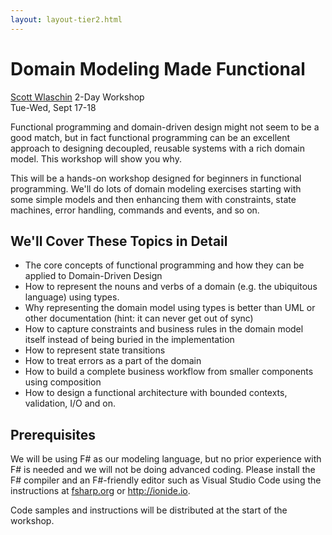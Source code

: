 ```yaml
---
layout: layout-tier2.html
---
```

<p><div class="container section workshop-page">
    <!-- begin workshop element -->
    <div class="row">
      <div class="col-xs-12 col-sm-2">
            <div class="speaker-container">
                <a href="../speakers/scott-wlaschin.html"><div class="speaker-img scott-wlaschin keep-color"></div></a>
                </div>
            </div>
        <div class="col-xs-12 col-sm-10 workshop-list"> 
            <h1 class="section-header">Domain Modeling Made Functional</h1>
            <span class="workshops--speaker-name"><a href="../speakers/scott-wlaschin.html">Scott Wlaschin</a></span>
            <span class="workshops--duration">2-Day Workshop<br>Tue-Wed, Sept 17-18</span>
            <!--<a class="btn get-ticket-btn" href="https://ti.to/eddd/explore-ddd-2019">GET YOUR TICKET</a>-->
            <div class="spacer"></div>
            <p class="copy">Functional programming and domain-driven design might not seem to be a good match, but in fact functional programming can be an excellent approach to designing decoupled, reusable systems with a rich domain model. This workshop will show you why.</p>
            <p class="copy">This will be a hands-on workshop designed for beginners in functional programming. We'll do lots of domain modeling exercises starting with some simple models and then enhancing them with constraints, state machines, error handling, commands and events, and so on.</p>
            <h2 class="speaker-subheader">We'll Cover These Topics in Detail</h2>
            <ul class="copy-list">
                <li>The core concepts of functional programming and how they can be applied to Domain-Driven Design</li>
                <li>How to represent the nouns and verbs of a domain (e.g. the ubiquitous language) using types.</li>
                <li>Why representing the domain model using types is better than UML or other documentation (hint: it can never get out of sync)</li>
                <li>How to capture constraints and business rules in the domain model itself instead of being buried in the implementation</li>
                <li>How to represent state transitions</li> 
                <li>How to treat errors as a part of the domain</li> 
                <li>How to build a complete business workflow from smaller components using composition</li>
                <li>How to design a functional architecture with bounded contexts, validation, I/O and on.</li>
            </ul>
            <h2 class="speaker-subheader">Prerequisites</h2>
            <p class="copy">We will be using F# as our modeling language, but no prior experience with F# is needed and we will not be doing advanced coding. Please install the F# compiler and an F#-friendly editor such as Visual Studio Code using the instructions at <a href="https://fsharp.org/">fsharp.org</a> or <a href="http://ionide.io">http://ionide.io</a>.</p>
            <p class="copy">Code samples and instructions will be distributed at the start of the workshop.</p>
            <!--<div class="col-xs-12" align="center">
                <a class="btn get-ticket-btn" href="https://ti.to/eddd/explore-ddd-2019">GET YOUR TICKET</a>
            </div>-->
            </div>
        </div>
    </div>
</div> <!-- container --></p>